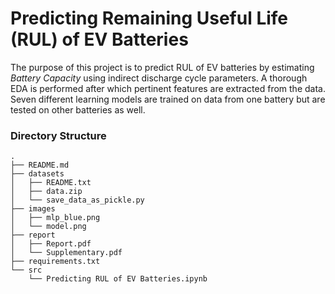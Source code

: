 # Predicting Remaining Useful Life (RUL) of EV Batteries

The purpose of this project is to predict RUL of EV batteries by estimating _Battery Capacity_ using indirect discharge cycle parameters. A thorough EDA is performed after which pertinent features are extracted from the data. Seven different learning models are trained on data from one battery but are tested on other batteries as well.

### Directory Structure

```
.
├── README.md
├── datasets
│   ├── README.txt
│   ├── data.zip
│   └── save_data_as_pickle.py
├── images
│   ├── mlp_blue.png
│   └── model.png
├── report
│   ├── Report.pdf
│   └── Supplementary.pdf
├── requirements.txt
└── src
    └── Predicting RUL of EV Batteries.ipynb
```

